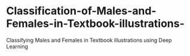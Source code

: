 # Classification-of-Males-and-Females-in-Textbook-illustrations-
Classifying Males and Females in Textbook illustrations using Deep Learning 
